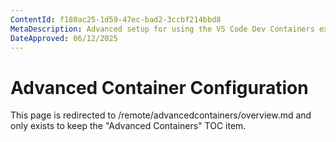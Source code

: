 ```yaml
---
ContentId: f180ac25-1d59-47ec-bad2-3ccbf214bbd8
MetaDescription: Advanced setup for using the VS Code Dev Containers extension
DateApproved: 06/12/2025
---
```

# Advanced Container Configuration

This page is redirected to /remote/advancedcontainers/overview.md and only exists to keep the "Advanced Containers" TOC item.
